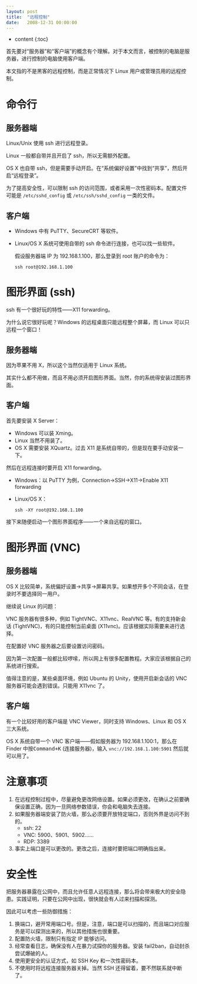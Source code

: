 ```yaml
---
layout: post
title:  "远程控制"
date:   2008-12-31 00:00:00
---
```

* content
{:toc}

首先要对“服务器”和“客户端”的概念有个理解。对于本文而言，被控制的电脑是服务器，进行控制的电脑使用客户端。

本文指的不是黑客的远程控制，而是正常情况下 Linux 用户或管理员用的远程控制。

# 命令行

## 服务器端

Linux/Unix 使用 ssh 进行远程登录。

Linux 一般都自带并且开启了 ssh，所以无需额外配置。

OS X 也自带 ssh，但是需要手动开启。在“系统偏好设置”中找到“共享”，然后开启“远程登录”。

为了提高安全性，可以限制 ssh 的访问范围，或者采用一次性密码本。配置文件可能是 `/etc/sshd_config` 或 `/etc/ssh/sshd_config` 一类的文件。

## 客户端

* Windows 中有 PuTTY、SecureCRT 等软件。
* Linux/OS X 系统可使用自带的 ssh 命令进行连接，也可以找一些软件。

  假设服务器端 IP 为 192.168.1.100，那么登录到 root 账户的命令为：

      ssh root@192.168.1.100

# 图形界面 (ssh)

ssh 有一个很好玩的特性——X11 forwarding。

为什么说它很好玩呢？Windows 的远程桌面只能远程整个屏幕，而 Linux 可以只远程一个窗口！

## 服务器端

因为苹果不用 X，所以这个当然仅适用于 Linux 系统。

其实什么都不用做，而且不用必须开启图形界面。当然，你的系统得安装过图形界面。

## 客户端

首先要安装 X Server：

* Windows 可以装 Xming。
* Linux 当然不用装了。
* OS X 需要安装 XQuartz。过去 X11 是系统自带的，但是现在要手动安装一下。

然后在远程连接时要开启 X11 forwarding。

* Windows：以 PuTTY 为例，Connection->SSH->X11->Enable X11 forwarding
* Linux/OS X：

      ssh -XY root@192.168.1.100

接下来随便启动一个图形界面程序——一个来自远程的窗口。

# 图形界面 (VNC)

## 服务器端

OS X 比较简单，系统偏好设置->共享->屏幕共享。如果想开多个不同会话，在登录时不要选择同一用户。

继续说 Linux 的问题：

VNC 服务器有很多种，例如 TightVNC、X11vnc、RealVNC 等。有的支持新会话 (TightVNC)，有的只能控制当前桌面 (X11vnc)。应该根据实际需要来进行选择。

在配置好 VNC 服务器之后要设置访问密码。

因为第一次配置一般都比较啰嗦，所以网上有很多配置教程。大家应该根据自己的系统进行搜索。

值得注意的是，某些桌面环境，例如 Ubuntu 的 Unity，使用开启新会话的 VNC 服务器可能会遇到错误。只能用 X11vnc 了。

## 客户端

有一个比较好用的客户端是 VNC Viewer，同时支持 Windows、Linux 和 OS X 三大系统。

OS X 系统自带一个 VNC 客户端——假如服务器为 192.168.1.100:1，那么在 Finder 中按<kbd>Command+K</kbd> (连接服务器)，输入 `vnc://192.168.1.100:5901` 然后就可以用了。

# 注意事项

1. 在远程控制过程中，尽量避免更改网络设置。如果必须更改，在确认之前要确保设置正确，因为一旦网络参数错误，你会和电脑失去连接。
2. 如果服务器端安装了防火墙，那么必须要开放特定端口，否则外界是访问不到的。
	* ssh: 22
	* VNC: 5900、5901、5902……
	* RDP: 3389
3. 事实上端口是可以更改的。更改之后，连接时要把端口明确指出来。

# 安全性

把服务器暴露在公网中，而且允许任意人远程连接，那么将会带来极大的安全隐患。实践证明，只要在公网中出现，很快就会有人过来扫描和探测。

因此可以考虑一些防御措施：

1. 换端口，避开常用端口号。但是，注意，端口是可以扫描的，而且端口对应服务是可以探测出来的，所以其他措施也很重要。
2. 配置防火墙，限制只有指定 IP 能够访问。
3. 经常查看日志，确保没有人在暴力试探你的服务器。安装 fail2ban，自动封杀尝试爆破的人。
4. 使用更安全的认证方式，如 SSH Key 和一次性密码本。
5. 不使用时将远程连接服务器关掉。当然 SSH 还得留着，要不然联系就中断了。
